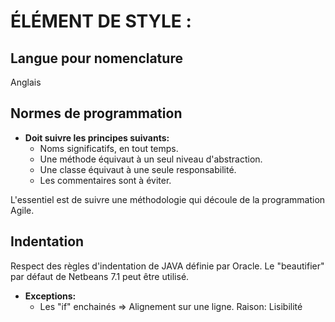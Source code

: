 # ÉLÉMENT DE STYLE :

## Langue pour nomenclature

Anglais


## Normes de programmation

* **Doit suivre les principes suivants:**
  - Noms significatifs, en tout temps.
  - Une méthode équivaut à un seul niveau d'abstraction.
  - Une classe équivaut à une seule responsabilité.
  - Les commentaires sont à éviter.

L'essentiel est de suivre une méthodologie qui découle de la programmation Agile.


## Indentation

Respect des règles d'indentation de JAVA définie par Oracle.
Le "beautifier" par défaut de Netbeans 7.1 peut être utilisé.

* **Exceptions:**
  - Les "if" enchainés => Alignement sur une ligne. Raison: Lisibilité










